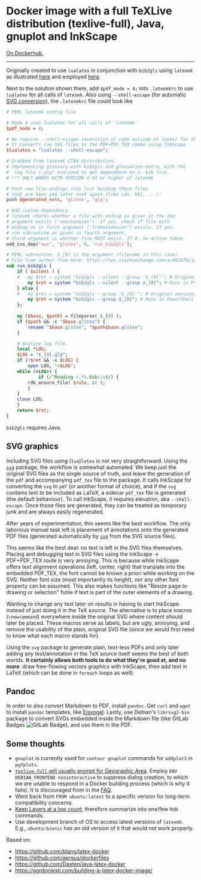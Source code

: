 # Docker image with a full TeXLive distribution (texlive-full), Java, gnuplot and InkScape

[On Dockerhub.](https://cloud.docker.com/u/alexpovel/repository/docker/alexpovel/latex)

___

Originally created to use `lualatex` in conjunction with `bib2gls` using `latexmk` as illustrated [here](https://tex.stackexchange.com/a/401979/120853) and employed [here](https://github.com/alexpovel/thesis_template).

Next to the solution shown there, add `$pdf_mode = 4;` into `.latexmkrc` to use `lualatex` for all calls of `latexmk`.
Also using `--shell-escape` (for automatic [SVG conversion](#svg-graphics)), the `.latexmkrc` file could look like

```perl
# PERL latexmk config file

# Mode 4 uses lualatex for all calls of 'latexmk'
$pdf_mode = 4;

# We require --shell-escape (execution of code outside of latex) for the 'svg' package.
# It converts raw SVG files to the PDF+PDF_TEX combo using InkScape
$lualatex = "lualatex --shell-escape";

# Grabbed from latexmk CTAN distribution:
# Implementing glossary with bib2gls and glossaries-extra, with the
#  log file (.glg) analyzed to get dependence on a .bib file.
# !!! ONLY WORKS WITH VERSION 4.54 or higher of latexmk

# Push new file endings into list holding those files
# that are kept and later used again (like idx, bbl, ...):
push @generated_exts, 'glstex', 'glg';

# Add custom dependency.
# latexmk checks whether a file with ending as given in the 2nd
# argument exists ('toextension'). If yes, check if file with
# ending as in first argument ('fromextension') exists. If yes,
# run subroutine as given in fourth argument.
# Third argument is whether file MUST exist. If 0, no action taken.
add_cus_dep('aux', 'glstex', 0, 'run_bib2gls');

# PERL subroutine. $_[0] is the argument (filename in this case).
# File from author from here: https://tex.stackexchange.com/a/401979/120853
sub run_bib2gls {
    if ( $silent ) {
	#	my $ret = system "bib2gls --silent --group '$_[0]'"; # Original version, probably for Linux
        my $ret = system "bib2gls --silent --group $_[0]"; # Runs in PowerShell
    } else {
	#	my $ret = system "bib2gls --group '$_[0]'"; # Original version, probably for Linux
        my $ret = system "bib2gls --group $_[0]"; # Runs in PowerShell
    };
    
    my ($base, $path) = fileparse( $_[0] );
    if ($path && -e "$base.glstex") {
        rename "$base.glstex", "$path$base.glstex";
    }

    # Analyze log file.
    local *LOG;
    $LOG = "$_[0].glg";
    if (!$ret && -e $LOG) {
        open LOG, "<$LOG";
	while (<LOG>) {
            if (/^Reading (.*\.bib)\s$/) {
		rdb_ensure_file( $rule, $1 );
	    }
	}
	close LOG;
    }
    return $ret;
}
```

`bib2gls` requires Java.

## SVG graphics

Including SVG files using (`lua`)`latex` is not very straightforward.
Using the [`svg`](https://ctan.org/pkg/svg?lang=en) package, the workflow is somewhat automated.
We keep just the original SVG files as the single source of truth, and leave the generation of the `pdf` and accompanying `pdf_tex` file to the package.
It calls InkScape for converting the `svg` to `pdf` (or another format of choice), and if the `svg` contains text to be included as LaTeX, a sidecar `pdf_tex` file is generated (the default behaviour).
To call InkScape, it requires elevation, aka `--shell-escape`.
Once those files are generated, they can be treated as temporary junk and are always easily regenerated.

After years of experimentation, this seems like the best workflow.
The only laborious manual task left is placement of annotations onto the generated PDF files (generated automatically by [`svg`](https://ctan.org/pkg/svg?lang=en) from the SVG source files).

This seems like the best deal: no text is left in the SVG files themselves.
Placing and debugging text in SVG files using the InkScape -> PDF+PDF_TEX route is very annoying.
This is because while InkScape offers text alignment operations (left, center, right) that translate into the embedded PDF_TEX, the font cannot be known a priori while working on the SVG.
Neither font size (most importantly its height), nor any other font property can be assumed.
This also makes functions like "Resize page to drawing or selection" futile if text is part of the outer elements of a drawing.

Wanting to change any text later on results in having to start InkScape instead of just doing it in the TeX source.
The alternative is to place macros (`\newcommand`) everywhere inside the original SVG where content should later be placed.
These macros serve as labels, but are ugly, annoying, and remove the usability of the plain, original SVG file (since we would first need to know what each macro stands for).

Using the `svg` package to generate plain, text-less PDFs and only later adding any text/annotation in the TeX source itself seems the best of both worlds.
**It certainly allows both tools to do what they're good at, and no more**: draw free-flowing vectors graphics with InkScape, then add text in LaTeX (which can be done in `foreach` loops as well).

## Pandoc

In order to also convert Markdown to PDF, install `pandoc`.
Get `curl` and `wget` to install `pandoc` templates, like [Eisvogel](https://github.com/Wandmalfarbe/pandoc-latex-template).
Lastly, use Debian's `librsvg2-bin` package to convert SVGs embedded inside the Markdown file (like GitLab Badges ![GitLab Badge](https://img.shields.io/badge/PDF-download-success.svg)), and use them in the PDF.

## Some thoughts

  - `gnuplot` is currently used for `contour gnuplot` commands for `addplot3` in `pgfplots`.
  - [`texlive-full` will usually prompt for Geographic Area](https://stackoverflow.com/q/52108289). Employ `ENV DEBIAN_FRONTEND noninteractive` to suppress dialog creation, to which we are unable to respond in a Docker building process (which is why it fails). It is discouraged from in the [FAQ](https://docs.docker.com/engine/faq/).
  - Went back from `FROM ubuntu:latest` to a specific version for long-term compatibility concerns.
  - [Keep Layers at a low count](https://docs.docker.com/develop/develop-images/dockerfile_best-practices/), therefore summarize into one/few `RUN` commands.
  - Use development branch of OS to access latest versions of `latexmk`. E.g., `ubuntu:bionic` has an old version of it that would not work properly.

Based on:
  - https://github.com/blang/latex-docker
  - https://github.com/aergus/dockerfiles
  - https://github.com/Daxten/java-latex-docker
  - https://gordonlesti.com/building-a-latex-docker-image/
